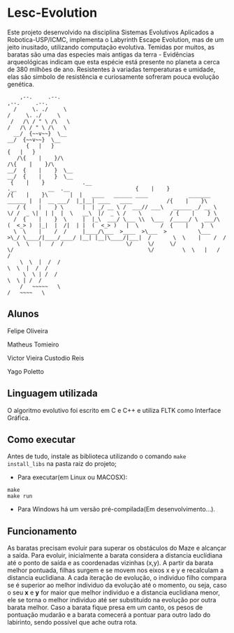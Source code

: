 # Lesc-Evolution
Este projeto desenvolvido na disciplina Sistemas Evolutivos Aplicados a Robotica-USP/ICMC, implementa o Labyrinth Escape Evolution, mas de um jeito inusitado, utilizando computação evolutiva. Temidas por muitos, as baratas são uma das especies mais antigas da terra - Evidências arqueológicas indicam que esta espécie está presente no planeta a cerca de 380 milhões de ano. Resistentes à variadas temperaturas e umidade, elas são simbolo de resistência e curiosamente sofreram pouca evolução genética. 


        ,--.     .--. 														  ,--.     .--. 
      /     \. ./     \ 												        /     \. ./     \ 
     /   /\ / " \ /\   \												       /   /\ / " \ /\   \
      __/  {~~v~~}  \__  												        __/  {~~v~~}  \__  
          {   |   }													            {   |   }      
       /\{    |    }/\													         /\{    |    }/\                    
    __/  {    |    }  \__												      __/  {    |    }  \__			
	 {    |    }	       	.__                                                   .__          __  .__               	   {    |    }
	/{    |    }\		|  |   ____   ______ ____             _______  ______ |  |  __ ___/  |_|__| ____   ____           /{    |    }\
       / {    |    } \		|  | _/ __ \ /  ___// ___\   ______ _/ __ \  \/ /  _ \|  | |  |  \   __\  |/  _ \ /    \         / {    |    } \
      /  {    |    }  \		|  |_\  ___/ \___ \\  \___  /_____/ \  ___/\   (  <_> )  |_|  |  /|  | |  (  <_> )   |  \       /  {    |    }  \
      \  \    |    /  /	 	|____/\___  >____  >\___  >          \___  >\_/ \____/|____/____/ |__| |__|\____/|___|  /       \  \    |    /  /
       \  \   |   /  /	    	          \/     \/     \/               \/                                           \/         \  \   |   /  /
        \  \  |  /  /    													  \  \  |  /  /
         \  \ | /  /   														   \  \ | /  /  
        /   ~~~~~   \														  /   ~~~~   \

## Alunos
Felipe Oliveira

Matheus Tomieiro

Victor Vieira Custodio Reis

Yago Poletto

## Linguagem utilizada

 O algoritmo evolutivo foi escrito em C e C++ e utiliza FLTK como Interface Gráfica.

 ## Como executar
 Antes de tudo, instale as biblioteca utilizando o comando <code>make install_libs</code> na pasta raiz do projeto;
 
 - Para executar(em Linux ou MACOSX):
 ```shell
make
make run
 ```
 - Para Windows há um versão pré-compilada(Em desenvolvimento...).
 
## Funcionamento
As baratas precisam evoluir para superar os obstáculos do Maze e alcançar a saída. Para evoluir, inicialmente a barata considera a distancia euclídiana até o ponto de saída e as coordenadas vizinhas (x,y). A partir da barata melhor pontuada, filhas surgem e se movem nos eixos x e y e recalculam a distancia euclidiana. A cada iteração de evolução, o individuo filho compara se é superior ao melhor individuo da evolução até o momento, ou seja, caso o seu **x** e **y** for maior que melhor individuo e a distancia euclidiana menor, ele se torna o melhor individuo até ser substituído na evolução por outra barata melhor. Caso a barata fique presa em um canto, os pesos de pontuação mudarão e a barata comecerá a pontuar para outro lado do labirinto, sendo possível que ache outra rota.
